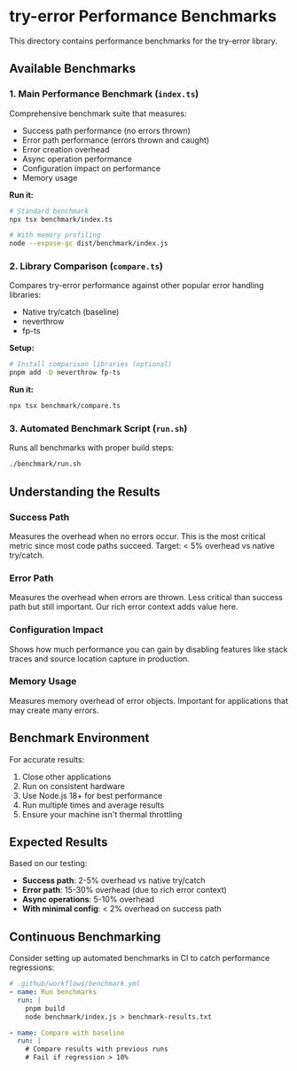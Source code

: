 # try-error Performance Benchmarks

This directory contains performance benchmarks for the try-error library.

## Available Benchmarks

### 1. Main Performance Benchmark (`index.ts`)

Comprehensive benchmark suite that measures:

- Success path performance (no errors thrown)
- Error path performance (errors thrown and caught)
- Error creation overhead
- Async operation performance
- Configuration impact on performance
- Memory usage

**Run it:**

```bash
# Standard benchmark
npx tsx benchmark/index.ts

# With memory profiling
node --expose-gc dist/benchmark/index.js
```

### 2. Library Comparison (`compare.ts`)

Compares try-error performance against other popular error handling libraries:

- Native try/catch (baseline)
- neverthrow
- fp-ts

**Setup:**

```bash
# Install comparison libraries (optional)
pnpm add -D neverthrow fp-ts
```

**Run it:**

```bash
npx tsx benchmark/compare.ts
```

### 3. Automated Benchmark Script (`run.sh`)

Runs all benchmarks with proper build steps:

```bash
./benchmark/run.sh
```

## Understanding the Results

### Success Path

Measures the overhead when no errors occur. This is the most critical metric since most code paths succeed. Target: < 5% overhead vs native try/catch.

### Error Path

Measures the overhead when errors are thrown. Less critical than success path but still important. Our rich error context adds value here.

### Configuration Impact

Shows how much performance you can gain by disabling features like stack traces and source location capture in production.

### Memory Usage

Measures memory overhead of error objects. Important for applications that may create many errors.

## Benchmark Environment

For accurate results:

1. Close other applications
2. Run on consistent hardware
3. Use Node.js 18+ for best performance
4. Run multiple times and average results
5. Ensure your machine isn't thermal throttling

## Expected Results

Based on our testing:

- **Success path**: 2-5% overhead vs native try/catch
- **Error path**: 15-30% overhead (due to rich error context)
- **Async operations**: 5-10% overhead
- **With minimal config**: < 2% overhead on success path

## Continuous Benchmarking

Consider setting up automated benchmarks in CI to catch performance regressions:

```yaml
# .github/workflows/benchmark.yml
- name: Run benchmarks
  run: |
    pnpm build
    node benchmark/index.js > benchmark-results.txt

- name: Compare with baseline
  run: |
    # Compare results with previous runs
    # Fail if regression > 10%
```
